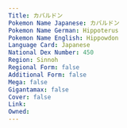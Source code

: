 ```yaml
---
﻿Title: カバルドン
Pokemon Name Japanese: カバルドン
Pokemon Name German: Hippoterus
Pokemon Name English: Hippowdon
Language Card: Japanese
National Dex Number: 450
Region: Sinnoh
Regional Form: false
Additional Form: false
Mega: false
Gigantamax: false
Cover: false
Link: 
Owned: 
---
```

